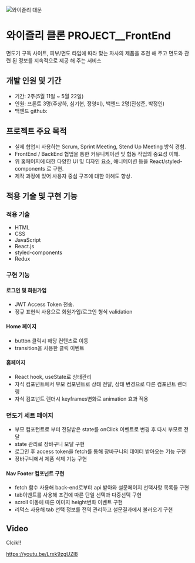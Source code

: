 ![와이즐리 대문](https://user-images.githubusercontent.com/48509329/85009219-0cbc4880-b199-11ea-847c-ae461e590bba.png)

# 와이즐리 클론 PROJECT__FrontEnd
면도기 구독 사이트, 피부/면도 타입에 따라 맞는 자사의 제품을 추천 해 주고 면도와 관련 된 정보를 지속적으로 제공 해 주는 서비스

## 개발 인원 및 기간
- 기간: 2주(5월 11일 ~ 5월 22일)
- 인원: 프론트 3명(주상하, 심기현, 정영미), 백엔드 2명(진성준, 박정인)
- 백엔드 github: 

## 프로젝트 주요 목적
- 실제 협업시 사용하는 Scrum, Sprint Meeting, Stend Up Meeting 방식 경험.
- FrontEnd / BackEnd 협업을 통한 커뮤니케이션 및 협동 작업의 중요성 이해.
- 위 홈페이지에 대한 다양한 UI 및 디자인 요소, 애니메이션 등을 React/styled-components 로 구현.
- 제작 과정에 있어 사용자 중심 구조에 대한 이해도 향상.

## 적용 기술 및 구현 기능

### 적용 기술
- HTML
- CSS
- JavaScript
- React.js
- styled-components
- Redux

### 구현 기능

#### 로그인 및 회원가입

- JWT Access Token 전송.
- 정규 표현식 사용으로 회원가입/로그인 형식 validation

#### Home 페이지

- button 클릭시 해당 컨텐츠로 이동
- transition을 사용한 클릭 이벤트

#### 홈페이지

- React hook, useState로 상태관리
- 자식 컴포넌트에서 부모 컴포넌트로 상태 전달, 상태 변경으로 다른 컴포넌트 렌더링
- 자식 컴포넌트 렌더시 keyframes변화로 animation 효과 적용

### 면도기 세트 페이지

- 부모 컴포턴트로 부터 전달받은 state를  onClick 이벤트로 변경 후 다시 부모로 전달
- state 관리로  장바구니 모달 구현
- 로그인 후 access token을 fetch를 통해  장바구니의 데이터 받아오는 기능 구현
- 장바구니에서 제품 삭제 기능 구현

#### Nav Footer 컴포넌트 구현
- fetch 함수 사용해 back-end로부터 api 받아와 설문페이지 선택사항 목록들 구현
- tab이벤트를 사용해 조건에 따른 단일 선택과 다중선택 구현
- scroll 이동에 따른 이미지 height변화 이벤트 구현
- 리덕스 사용해 tab 선택 정보를 전역 관리하고 설문결과에서 불러오기 구현



## Video

Clcik!!

https://youtu.be/Lrxk9zgUZl8
